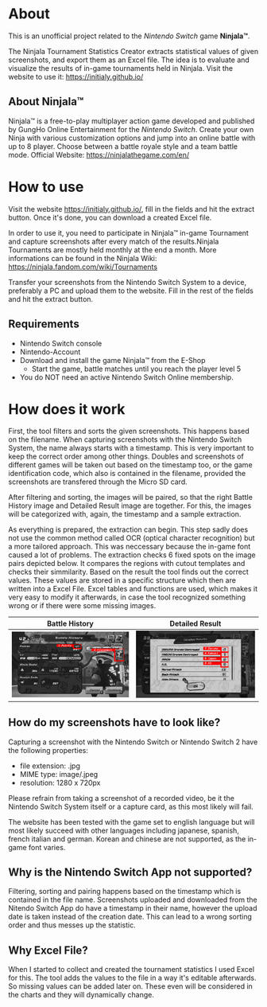 # About
This is an unofficial project related to the *Nintendo Switch* game **Ninjala™**.

The Ninjala Tournament Statistics Creator extracts statistical values of given screenshots, and export them as an Excel file.
The idea is to evaluate and visualize the results of in-game tournaments held in Ninjala.
Visit the website to use it: https://initialy.github.io/

## About Ninjala™
Ninjala™ is a free-to-play multiplayer action game developed and published by GungHo Online Entertainment for the *Nintendo Switch*.
Create your own Ninja with various customization options and jump into an online battle with up to 8 player. Choose between a battle royale style and a team battle mode.
Official Website: https://ninjalathegame.com/en/

# How to use
Visit the website https://initialy.github.io/, fill in the fields and hit the extract button. Once it's done, you can download a created Excel file. 

In order to use it, you need to participate in Ninjala™ in-game Tournament and capture screenshots after every match of the results.Ninjala Tournaments are mostly held monthly at the end a month. More informations can be found in the Ninjala Wiki: https://ninjala.fandom.com/wiki/Tournaments 

Transfer your screenshots from the Nintendo Switch System to a device, preferably a PC and upload them to the website. Fill in the rest of the fields and hit the extract button.

## Requirements
* Nintendo Switch console
* Nintendo-Account
* Download and install the game Ninjala™ from the E-Shop
  * Start the game, battle matches until you reach the player level 5
* You do NOT need an active Nintendo Switch Online membership.

# How does it work
First, the tool filters and sorts the given screenshots. This happens based on the filename. When capturing screenshots with the Nintendo Switch System, the name always starts with a timestamp. This is very important to keep the correct order among other things. Doubles and screenshots of different games will be taken out based on the timestamp too, or the game identification code, which also is contained in the filename, provided the screenshots are transfered through the Micro SD card.

After filtering and sorting, the images will be paired, so that the right Battle History image and Detailed Result image are together. For this, the images will be categorized with, again, the timestamp and a sample extraction.

As everything is prepared, the extraction can begin. This step sadly does not use the common method called OCR (optical character recognition) but a more tailored approach. This was neccessary because the in-game font caused a lot of problems.
The extraction checks 6 fixed spots on the image pairs depicted below. It compares the regions with cutout templates and checks their simmilarity. Based on the result the tool finds out the correct values. These values are stored in a specific structure which then are written into a Excel File. Excel tables and functions are used, which makes it very easy to modify it afterwards, in case the tool recognized something wrong or if there were some missing images.

| Battle History | Detailed Result |
| -------------- | --------------- |
| ![Points and Placement in the Battle History are marked](ModifiedBattleHistoryImage.png "Battle History") | ![Drones, K.O.'s and IPPON's in the Detailed Result are marked](ModifiedDetailedResultImage.png "Detailed Result") |

## How do my screenshots have to look like?
Capturing a screenshot with the Nintendo Switch or Nintendo Switch 2 have the following properties:
* file extension: .jpg
* MIME type: image/.jpeg
* resolution: 1280 x 720px

Please refrain from taking a screenshot of a recorded video, be it the Nintendo Switch System itself or a capture card, as this most likely will fail.

The website has been tested with the game set to english language but will most likely succeed with other languages including japanese, spanish, french italian and german. Korean and chinese are not supported, as the in-game font varies.

## Why is the Nintendo Switch App not supported?
Filtering, sorting and pairing happens based on the timestamp which is contained in the file name. Screenshots uploaded and downloaded from the Nitendo Switch App do have a timestamp in their name, however the upload date is taken instead of the creation date. This can lead to a wrong sorting order and thus messes up the statistic.   

## Why Excel File?
When I started to collect and created the tournament statistics I used Excel for this. The tool adds the values to the file in a way it's editable afterwards. So missing values can be added later on. These even will be considered in the charts and they will dynamically change.
